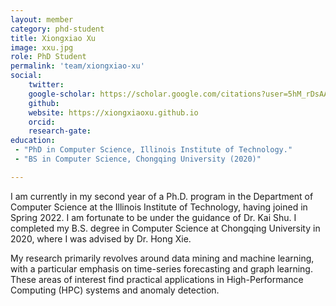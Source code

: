 ```yaml
---
layout: member
category: phd-student
title: Xiongxiao Xu
image: xxu.jpg
role: PhD Student
permalink: 'team/xiongxiao-xu'
social:
    twitter:
    google-scholar: https://scholar.google.com/citations?user=5hM_rDsAAAAJ&hl=en
    github:
    website: https://xiongxiaoxu.github.io
    orcid: 
    research-gate: 
education:
 - "PhD in Computer Science, Illinois Institute of Technology."
 - "BS in Computer Science, Chongqing University (2020)"

---
```


I am currently in my second year of a Ph.D. program in the Department of Computer Science at the Illinois Institute of Technology, having joined in Spring 2022. I am fortunate to be under the guidance of Dr. Kai Shu. I completed my B.S. degree in Computer Science at Chongqing University in 2020, where I was advised by Dr. Hong Xie.

My research primarily revolves around data mining and machine learning, with a particular emphasis on time-series forecasting and graph learning. These areas of interest find practical applications in High-Performance Computing (HPC) systems and anomaly detection.
